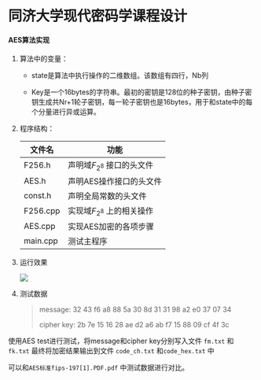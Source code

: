 # 同济大学现代密码学课程设计

#### AES算法实现

1. 算法中的变量：
   
   * state是算法中执行操作的二维数组。该数组有四行，Nb列
   
   * Key是一个16bytes的字符串。最初的密钥是128位的种子密钥，由种子密钥生成共Nr+1轮子密钥，每一轮子密钥也是16bytes，用于和state中的每个分量进行异或运算。

2. 程序结构：
   
   | 文件名      | 功能                  |
   | -------- | ------------------- |
   | F256.h   | 声明域$F_{2^8}$ 接口的头文件 |
   | AES.h    | 声明AES操作接口的头文件       |
   | const.h  | 声明全局常数的头文件          |
   | F256.cpp | 实现域$F_{2^8}$ 上的相关操作 |
   | AES.cpp  | 实现AES加密的各项步骤        |
   | main.cpp | 测试主程序               |

3. 运行效果
   
   ![](C:\Users\stay\AppData\Roaming\marktext\images\2022-06-01-11-06-01-image.png)

4. 测试数据
   
   > message: 32 43 f6 a8 88 5a 30 8d 31 31 98 a2 e0 37 07 34
   > 
   > cipher key: 2b 7e 15 16 28 ae d2 a6 ab f7 15 88 09 cf 4f 3c

使用AES test进行测试，将message和cipher key分别写入文件 `fm.txt`  和 `fk.txt`  最终将加密结果输出到文件 `code_ch.txt`   和`code_hex.txt` 中

可以和`AES标准fips-197[1].PDF.pdf` 中测试数据进行对比。
